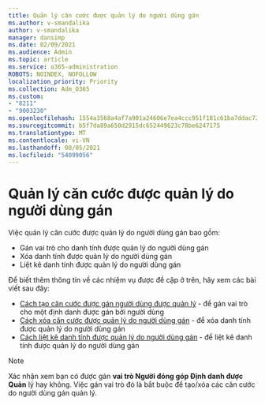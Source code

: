 ```yaml
---
title: Quản lý căn cước được quản lý do người dùng gán
ms.author: v-smandalika
author: v-smandalika
manager: dansimp
ms.date: 02/09/2021
ms.audience: Admin
ms.topic: article
ms.service: o365-administration
ROBOTS: NOINDEX, NOFOLLOW
localization_priority: Priority
ms.collection: Adm_O365
ms.custom:
- "8211"
- "9003230"
ms.openlocfilehash: 1554a3568a4af7a901a24606e7ea4ccc951f181c61ba7ddac72925a296c2611a
ms.sourcegitcommit: b5f7da89a650d2915dc652449623c78be6247175
ms.translationtype: MT
ms.contentlocale: vi-VN
ms.lasthandoff: 08/05/2021
ms.locfileid: "54099056"
---
```

# <a name="manage-a-user-assigned-managed-identity"></a>Quản lý căn cước được quản lý do người dùng gán

Việc quản lý căn cước được quản lý do người dùng gán bao gồm:

- Gán vai trò cho danh tính được quản lý do người dùng gán
- Xóa danh tính được quản lý do người dùng gán
- Liệt kê danh tính được quản lý do người dùng gán

Để biết thêm thông tin về các nhiệm vụ được đề cập ở trên, hãy xem các bài viết sau đây:

- [Cách tạo căn cước được gán người dùng được quản lý](https://docs.microsoft.com/azure/active-directory/managed-identities-azure-resources/how-to-manage-ua-identity-portal) - để gán vai trò cho một định danh được gán bởi người dùng
- [Cách xóa căn cước được quản lý do người dùng gán](https://docs.microsoft.com/azure/active-directory/managed-identities-azure-resources/how-to-manage-ua-identity-portal) - để xóa danh tính được quản lý do người dùng gán
- [Cách liệt kê danh tính được quản lý do người dùng gán](https://docs.microsoft.com/azure/active-directory/managed-identities-azure-resources/how-to-manage-ua-identity-portal) - để liệt kê danh tính được quản lý do người dùng gán

> [!NOTE]
> Xác nhận xem bạn có được gán **vai trò Người đóng góp Định danh được Quản** lý hay không. Việc gán vai trò đó là bắt buộc để tạo/xóa các căn cước do người dùng gán quản lý.
